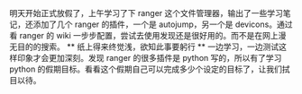 明天开始正式放假了，上午学习了下 ranger 这个文件管理器，输出了一些学习笔记，还添加了几个 ranger 的插件，一个是 autojump，另一个是 devicons。通过看 ranger 的 wiki 一步步配置，尝试去使用发现还是很好用的。而不是在网上漫无目的的搜索。
** 纸上得来终觉浅，欲知此事要躬行 ** 一边学习，一边测试这样印象才会更加深刻。发现 ranger 的很多插件是 python 写的，所以有了学习 python 的假期目标。看看这个假期自己可以完成多少个设定的目标了，让我们拭目以待。
